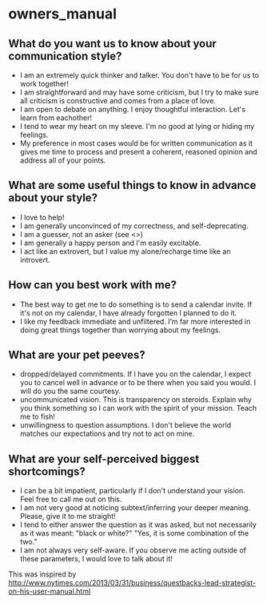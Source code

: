 # owners_manual

## What do you want us to know about your communication style?

- I am an extremely quick thinker and talker.  You don't have to be for us to work together!
- I am straightforward and may have some criticism, but I try to make sure all criticism is constructive and comes from a place of love.
- I am open to debate on anything. I enjoy thoughtful interaction. Let's learn from eachother!
- I tend to wear my heart on my sleeve.  I'm no good at lying or hiding my feelings.
- My preference in most cases would be for written communication as it gives me time to process and present a coherent, reasoned opinion and address all of your points.

## What are some useful things to know in advance about your style?

- I love to help!
- I am generally unconvinced of my correctness, and self-deprecating.
- I am a guesser, not an asker (see <>)
- I am generally a happy person and I'm easily excitable.  
- I act like an extrovert, but I value my alone/recharge time like an introvert.

## How can you best work with me?

- The best way to get me to do something is to send a calendar invite.  If it's not on my calendar, I have already forgotten I planned to do it.
- I like my feedback immediate and unfiltered. I’m far more interested in doing great things together than worrying about my feelings.

## What are your pet peeves?

- dropped/delayed commitments.  If I have you on the calendar, I expect you to cancel well in advance or to be there when you said you would.  I will do you the same courtesy.
- uncommunicated vision.  This is transparency on steroids.  Explain why you think something so I can work with the spirit of your mission.  Teach me to fish!
- unwillingness to question assumptions.  I don't believe the world matches our expectations and try not to act on mine.

## What are your self-perceived biggest shortcomings?

- I can be a bit impatient, particularly if I don't understand your vision.  Feel free to call me out on this.
- I am not very good at noticing subtext/inferring your deeper meaning.  Please, give it to me straight!
- I tend to either answer the question as it was asked, but not necessarily as it was meant:  "black or white?" "Yes, it is some combination of the two."
- I am not always very self-aware.  If you observe me acting outside of these parameters, I would love to talk about it!


This was inspired by http://www.nytimes.com/2013/03/31/business/questbacks-lead-strategist-on-his-user-manual.html
